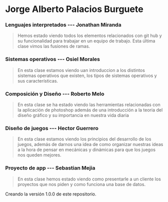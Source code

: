 # Jorge Alberto Palacios Burguete

### Lenguajes interpretados --- Jonathan Miranda
>Hemos estado viendo todos los elementos relacionados con git hub y su funcionalidad para trabajar en un equipo de trabajo. Esta última clase vimos las fusiones de ramas.

### Sistemas operativos --- Osiel Morales
> En esta clase estamos viendo uan introduccion a los distintos sistemas operativos que existen, los tipos de sistemas operativos y sus características.

### Composición y Diseño --- Roberto Melo
> En esta clase se ha estado viendo las herramientas relacionadas con la aplicación de photoshop además de una introducción a la teoria del diseño gráfico y su importancia en nuestra vida diaria

### Diseño de juegos --- Hector Guerrero
> En esta clase estamos viendo los principios del desarrollo de los juegos, además de darnos una idea de como organizar nuestras ideas a la hora de pensar en mecánicas y dinámicas para que los juegos nos queden mejores.

### Proyecto de app --- Sebastian Mejia
> En esta clase hemos estado viendo como presentarle a un cliente los proyectos que nos piden y como funciona una base de datos.

Creando la versión 1.0.0 de este repositorio.